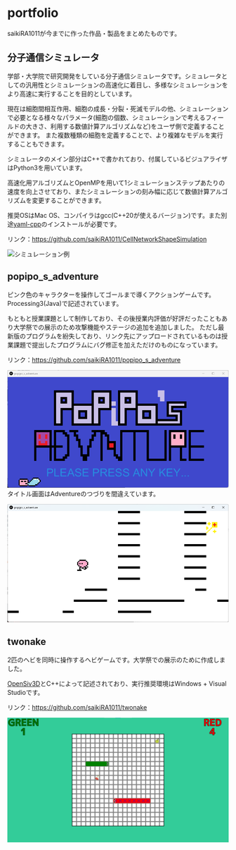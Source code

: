 # portfolio
saikiRA1011が今までに作った作品・製品をまとめたものです。

## 分子通信シミュレータ
学部・大学院で研究開発をしている分子通信シミュレータです。シミュレータとしての汎用性とシミュレーションの高速化に着目し、多様なシミュレーションをより高速に実行することを目的としています。

現在は細胞間相互作用、細胞の成長・分裂・死滅モデルの他、シミュレーションで必要となる様々なパラメータ(細胞の個数、シミュレーションで考えるフィールドの大きさ、利用する数値計算アルゴリズムなど)をユーザ側で定義することができます。
また複数種類の細胞を定義することで、より複雑なモデルを実行することもできます。

シミュレータのメイン部分はC++で書かれており、付属しているビジュアライザはPython3を用いています。

高速化用アルゴリズムとOpenMPを用いて1シミュレーションステップあたりの速度を向上させており、またシミュレーションの刻み幅に応じて数値計算アルゴリズムを変更することができます。

推奨OSはMac OS、コンパイラはgcc(C++20が使えるバージョン)です。また別途[yaml-cpp](https://github.com/jbeder/yaml-cpp)のインストールが必要です。

リンク：https://github.com/saikiRA1011/CellNetworkShapeSimulation

![シミュレーション例](https://github.com/saikiRA1011/CellNetworkShapeSimulation/blob/main/readme_img/sim.gif "シミュレーション例")

## popipo_s_adventure
ピンク色のキャラクターを操作してゴールまで導くアクションゲームです。Processing3(Java)で記述されています。

もともと授業課題として制作しており、その後授業内評価が好評だったこともあり大学祭での展示のため攻撃機能やステージの追加を追加しました。
ただし最新版のプログラムを紛失しており、リンク先にアップロードされているものは授業課題で提出したプログラムにバグ修正を加えただけのものになっています。

リンク：https://github.com/saikiRA1011/popipo_s_adventure

![popipoタイトル画面](https://github.com/saikiRA1011/popipo_s_adventure/blob/main/thumbnail/thumbnail.png "タイトル画面")
タイトル画面はAdventureのつづりを間違えています。

![popipoプレイ画面](https://github.com/saikiRA1011/popipo_s_adventure/blob/main/thumbnail/play.png "プレイ画面")

## twonake
2匹のヘビを同時に操作するヘビゲームです。大学祭での展示のために作成しました。

[OpenSiv3D](https://github.com/Siv3D/OpenSiv3D)とC++によって記述されており、実行推奨環境はWindows + Visual Studioです。

リンク：https://github.com/saikiRA1011/twonake

![twonakeゲーム画面](https://github.com/saikiRA1011/twonake/blob/master/twonake/App/image/thumbnail.png "ゲーム画面")
